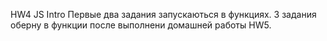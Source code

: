 HW4 JS Intro
Первые два задания запускаються в функциях.
3 задания оберну в функции после выполнени домашней работы HW5.
